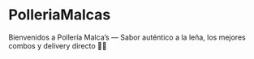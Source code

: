 # PolleriaMalcas
Bienvenidos a Pollería Malca’s — Sabor auténtico a la leña, los mejores combos y delivery directo 🍗🔥
